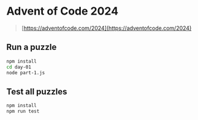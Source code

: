 # Advent of Code 2024

> [https://adventofcode.com/2024](https://adventofcode.com/2024)

## Run a puzzle

```bash
npm install
cd day-01
node part-1.js
```

## Test all puzzles

```bash
npm install
npm run test
```
